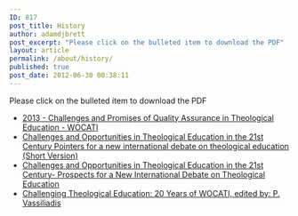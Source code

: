 ```yaml
---
ID: 817
post_title: History
author: adamdjbrett
post_excerpt: "Please click on the bulleted item to download the PDF"
layout: article
permalink: /about/history/
published: true
post_date: 2012-06-30 00:38:11
---
```

Please click on the bulleted item to download the PDF

*   [2013 - Challenges and Promises of Quality Assurance in Theological Education - WOCATI](https://wocati.org/wp-content/uploads/2013/03/2013-Challenges-and-Promises-of-Quality-Assurance-in-Theological-Education-WOCATI.pdf)
*   [Challenges and Opportunities in Theological Education in the 21st Century Pointers for a new international debate on theological education (Short Version)](https://wocati.org/wp-content/uploads/2012/12/Short-Version-Challenges-and-Opportunities-in-Theological-Education-in-the-21st-Century-Prospects-for-a-New-International-Debate-on-Theological-Education.pdf)
*   [Challenges and Opportunities in Theological Education in the 21st Century- Prospects for a New International Debate on Theological Education](https://wocati.org/wp-content/uploads/2012/12/Challenges-and-Opportunities-in-Theological-Education-in-the-21st-Century-Prospects-for-a-New-International-Debate-on-Theological-Education.pdf)
*   [Challenging Theological Education: 20 Years of WOCATI, edited by: P. Vassiliadis](https://wocati.org/wp-content/uploads/2012/06/WOCATI_20_Years.pdf)

